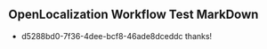 ## OpenLocalization Workflow Test MarkDown
* d5288bd0-7f36-4dee-bcf8-46ade8dceddc thanks!

<!--HONumber=Aug16_HO3-->


